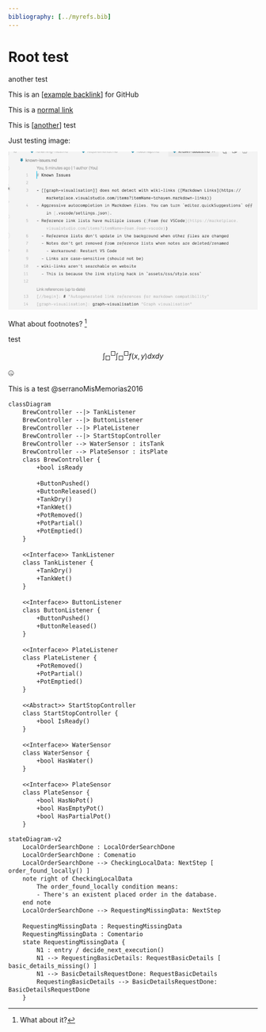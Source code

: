 ```yaml
---
bibliography: [../myrefs.bib]
---
```


# Root test

another test

This is an [[example backlink]] for GitHub

This is a [normal link](example%20backlink.md)

This is [[another]] test

Just testing image:

![testing](attachments/2022-11-26-20-21-27.png)

What about footnotes? [^1]

test

$$
\int_{\Box}^{\Box} \int_{\Box}^{\Box} f(x, y) dx dy
$$

🤐

This is a test @serranoMisMemorias2016

```mermaid
classDiagram
    BrewController --|> TankListener
    BrewController --|> ButtonListener
    BrewController --|> PlateListener
    BrewController --|> StartStopController
    BrewController --> WaterSensor : itsTank
    BrewController --> PlateSensor : itsPlate
    class BrewController {
        +bool isReady

        +ButtonPushed()
        +ButtonReleased()
        +TankDry()
        +TankWet()
        +PotRemoved()
        +PotPartial()
        +PotEmptied()
    }

    <<Interface>> TankListener
    class TankListener {
        +TankDry()
        +TankWet()
    }

    <<Interface>> ButtonListener
    class ButtonListener {
        +ButtonPushed()
        +ButtonReleased()
    }

    <<Interface>> PlateListener
    class PlateListener {
        +PotRemoved()
        +PotPartial()
        +PotEmptied()
    }

    <<Abstract>> StartStopController
    class StartStopController {
        +bool IsReady()
    }

    <<Interface>> WaterSensor
    class WaterSensor {
        +bool HasWater()
    }

    <<Interface>> PlateSensor
    class PlateSensor {
        +bool HasNoPot()
        +bool HasEmptyPot()
        +bool HasPartialPot()
    }
```

```mermaid
stateDiagram-v2
    LocalOrderSearchDone : LocalOrderSearchDone
    LocalOrderSearchDone : Comenatio
    LocalOrderSearchDone --> CheckingLocalData: NextStep [ order_found_locally() ]
    note right of CheckingLocalData
        The order_found_locally condition means:
        - There's an existent placed order in the database.
    end note
    LocalOrderSearchDone --> RequestingMissingData: NextStep

    RequestingMissingData : RequestingMissingData
    RequestingMissingData : Comentario
    state RequestingMissingData {
        N1 : entry / decide_next_execution()
        N1 --> RequestingBasicDetails: RequestBasicDetails [ basic_details_missing() ]
        N1 --> BasicDetailsRequestDone: RequestBasicDetails
        RequestingBasicDetails --> BasicDetailsRequestDone: BasicDetailsRequestDone
    }
```

[^1]: What about it?

[//begin]: # "Autogenerated link references for markdown compatibility"
[example backlink]: <example backlink> "example backlink"
[another]: another "another"
[//end]: # "Autogenerated link references"
